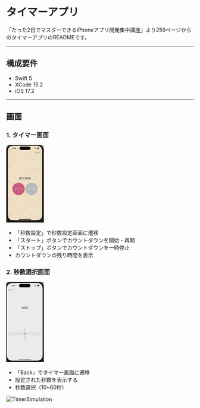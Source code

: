 # タイマーアプリ

「たった2日でマスターできるiPhoneアプリ開発集中講座」より259ページからのタイマーアプリのREADMEです。

---
## 構成要件
* Swift 5
* XCode 15.2
* iOS 17.2

---
## 画面
### 1. タイマー画面
 
<img src="スクリーンショット 2024-04-25 11.08.12.png" width="20%">

* 「秒数設定」で秒数設定画面に遷移
* 「スタート」ボタンでカウントダウンを開始・再開
* 「ストップ」ボタンでカウントダウンを一時停止
* カウントダウンの残り時間を表示

### 2. 秒数選択画面

<img src="スクリーンショット 2024-04-25 11.24.04.png" width="20%">

* 「Back」でタイマー画面に遷移
* 設定された秒数を表示する
* 秒数選択（10~60秒）

![TimerSimulation](https://github.com/Natsukotochobi/MyTimer-Swift/assets/105856391/dfe21383-ca4e-478d-9830-9714ec91d3d5)
